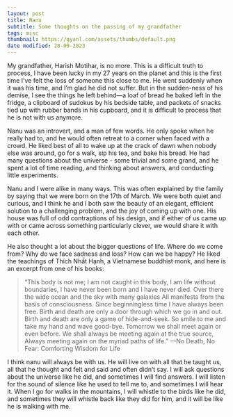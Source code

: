 ```yaml
---
layout: post
title: Nanu
subtitle: Some thoughts on the passing of my grandfather
tags: misc
thumbnail: https://gyanl.com/assets/thumbs/default.png
date modified: 20-09-2023
---
```


My grandfather, Harish Motihar, is no more. This is a difficult truth to process, I have been lucky in my 27 years on the planet and this is the first time I’ve felt the loss of someone this close to me. He went suddenly when it was his time, and I’m glad he did not suffer. But in the sudden-ness of his demise, I see the things he left behind—a loaf of bread he baked left in the fridge, a clipboard of sudokus by his bedside table, and packets of snacks tied up with rubber bands in his cupboard, and it is difficult to process that he is not with us anymore. 

Nanu was an introvert, and a man of few words. He only spoke when he really had to, and he would often retreat to a corner when faced with a crowd. He liked best of all to wake up at the crack of dawn when nobody else was around, go for a walk, sip his tea, and bake his bread. He had many questions about the universe - some trivial and some grand, and he spent a lot of time reading, and thinking about answers, and conducting little experiments. 

Nanu and I were alike in many ways. This was often explained by the family by saying that we were born on the 17th of March. We were both quiet and curious, and I think he and I both saw the beauty of an elegant, efficient solution to a challenging problem, and the joy of coming up with one. His house was full of odd contraptions of his design, and if either of us came up with or came across something particularly clever, we would share it with each other. 

He also thought a lot about the bigger questions of life. Where do we come from? Why do we face sadness and loss? How can we be happy? He liked the teachings of Thích Nhất Hạnh, a Vietnamese buddhist monk, and here is an excerpt from one of his books:

>“This body is not me; I am not caught in this body, I am life without boundaries, I have never been born and I have never died. Over there the wide ocean and the sky with many galaxies All manifests from the basis of consciousness. Since beginningless time I have always been free. Birth and death are only a door through which we go in and out. Birth and death are only a game of hide-and-seek. So smile to me and take my hand and wave good-bye. Tomorrow we shall meet again or even before. We shall always be meeting again at the true source, Always meeting again on the myriad paths of life.”
—No Death, No Fear: Comforting Wisdom for Life

I think nanu will always be with us. He will live on with all that he taught us, all that he thought and felt and said and often didn’t say. I will ask questions about the universe like he did, and sometimes I will find answers. I will listen for the sound of silence like he used to tell me to, and sometimes I will hear it. When I go for walks in the mountains, I will whistle to the birds like he did, and sometimes they will whistle back like they did for him, and it will be like he is walking with me.
